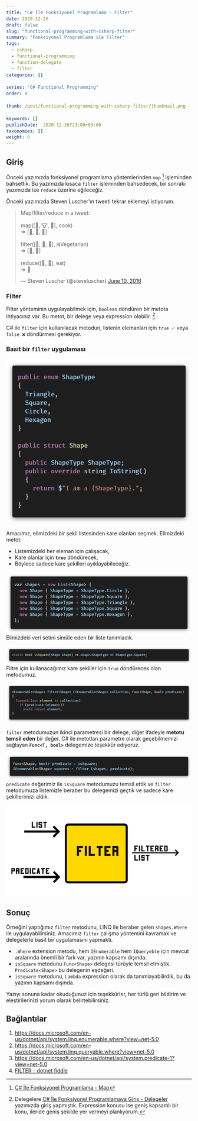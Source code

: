 ```yaml
---
title: "C# İle Fonksiyonel Programlama - Filter"
date: 2020-12-26
draft: false
slug: "functional-programming-with-csharp-filter"
summary: "Fonksiyonel Programlama ile Filter"
tags:
  - csharp
  - functional-programming
  - function-delegate
  - filter
categories: []

series: "C# Functional Programming"
order: 4

thumb: /post/functional-programming-with-csharp-filter/thumbnail.png

keywords: []
publishDate:  2020-12-26T23:00+03:00
taxonomies: []
weight: 0
---
```



## Giriş

Önceki yazımızda fonksiyonel programlama yöntemlerinden `map` [^map] işleminden bahsettik. Bu yazımızda kısaca `filter` işleminden bahsedecek, bir sonraki yazımızda ise `reduce` üzerine eğileceğiz.

Önceki yazımızda Steven Luscher'ın tweeti tekrar eklemeyi istiyorum.

<blockquote class="twitter-tweet"><p lang="en" dir="ltr">Map/filter/reduce in a tweet:<br><br>map([🌽, 🐮, 🐔], cook)<br>=&gt; [🍿, 🍔, 🍳]<br><br>filter([🍿, 🍔, 🍳], isVegetarian)<br>=&gt; [🍿, 🍳]<br><br>reduce([🍿, 🍳], eat)<br>=&gt; 💩</p>&mdash; Steven Luscher (@steveluscher) <a href="https://twitter.com/steveluscher/status/741089564329054208?ref_src=twsrc%5Etfw">June 10, 2016</a></blockquote> <script async src="https://platform.twitter.com/widgets.js" charset="utf-8"></script>

### Filter

Filter yönteminin uygulayabilmek için, `boolean` döndüren bir metota ihtiyacınız var. 
Bu metot, bir delege veya expression olabilir. [^fn1]

C# ile `filter` için kullanılacak metodun, listenin elemanları için `true ✅` veya `false ❌` döndürmesi gerekiyor.


### Basit bir `filter` uygulaması

![Types](img/types.png)

Amacımız, elimizdeki bir şekil listesinden kare olanları seçmek. Elimizdeki metot:

- Listemizdeki her eleman için çalışacak,
- Kare olanlar için **`true`** döndürecek,
- Böylece sadece kare şekilleri ayıklayabileceğiz.

![Shapes](img/shapes.png)
Elimizdeki veri setini simüle eden bir liste tanımladık.

![Is Square](img/is-square.png)
Filtre için kullanacağımız kare şekiller için `true` döndürecek olan  metodumuz.

![Filter](img/filter-shape.png)

`filter` metodumuzun ikinci parametresi bir delege, diğer ifadeyle **metotu temsil eden** bir değer. 
C# ile metotları parametre olarak geçebilmemizi sağlayan **`Func<T, bool>`** delegemize teşekkür ediyoruz.

![Predicate with Func delegate](img/using-func-delegate.png)
`predicate` değerimiz ile `isSquare` metodumuzu temsil ettik ve `filter` metodumuza listemizle beraber bu delegemizi geçtik ve sadece kare şekillerimizi aldık.


![Filter](img/filter-flow.png)

<!-- ## Edit

- _2020/12/20_ - İş arkadaşım Zişan, LINQ Pad dosyası örneği yerine dotnet fiddle önerdi. Linki aşağıya bırakıyorum, kaydırarak açabilirsiniz. 
- -->

## Sonuç
Örneğini yaptığımız `filter` metodunu, LINQ ile beraber gelen `shapes.Where` ile uygulayabilirsiniz.
Amacımız `filter` çalışma yöntemini kavramak ve delegelerle basit bir uygulamasını yapmaktı.

- `.Where` extension metodu, hem `IEnumerable` hem `IQueryeble` için mevcut aralarında önemli bir fark var, yazının kapsamı dışında.
- `isSquare` metodunu  `Func<Shape>` delegesi türüyle temsil etmiştik. `Predicate<Shape>` bu delegenin eşdeğeri.
- `isSquare` metodunu, `Lambda` expression olarak da tanımlayabilirdik, bu da yazının kapsamı dışında.

Yazıyı sonuna kadar okuduğunuz için teşekkürler, her türlü geri bildirim ve eleştirilerinizi yorum olarak belirtebilirsiniz.

## Bağlantılar

1. <https://docs.microsoft.com/en-us/dotnet/api/system.linq.enumerable.where?view=net-5.0>
2. <https://docs.microsoft.com/en-us/dotnet/api/system.linq.queryable.where?view=net-5.0>
3. <https://docs.microsoft.com/en-us/dotnet/api/system.predicate-1?view=net-5.0>
4. [FILTER - dotnet fiddle](https://dotnetfiddle.net/nAuAFv)

[^fn1]: Delegelere [C# İle Fonksiyonel Programlamaya Giriş - Delegeler](/post/functional-programming-with-csharp-intro-delegates/) yazımızda giriş yapmıştık.
Expression konusu ise geniş kapsamlı bir konu, ileride geniş şekilde yer vermeyi planlıyorum.
[^map]: [C# İle Fonksiyonel Programlama - Map](/post/functional-programming-with-csharp-map/)